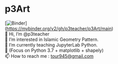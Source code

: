 # p3Art
[![Binder](https://mybinder.org/badge_logo.svg)]<br>
(https://mybinder.org/v2/gh/p3teacher/p3Art/main)<br>
👋 Hi, I’m @p3teacher <br>
👀 I’m interested in Islamic Geometry Pattern. <br>
🌱 I’m currently teaching JupyterLab Python. <br>
🌱 (Focus on Python 3.7 + matplotlib + shapely) <br>
📫 How to reach me : tour945@gmail.com
